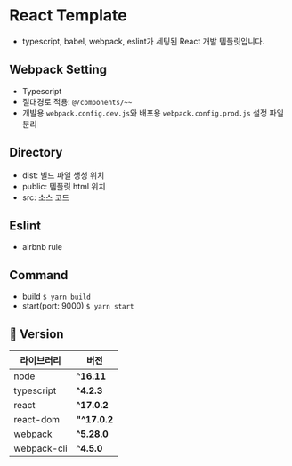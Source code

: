 # React Template

- typescript, babel, webpack, eslint가 세팅된 React 개발 템플릿입니다.

## Webpack Setting

- Typescript
- 절대경로 적용: `@/components/~~`
- 개발용 `webpack.config.dev.js`와 배포용 `webpack.config.prod.js` 설정 파일 분리

## Directory

- dist: 빌드 파일 생성 위치
- public: 템플릿 html 위치
- src: 소스 코드

## Eslint

- airbnb rule

## Command

- build
  `$ yarn build`
- start(port: 9000)
  `$ yarn start`


## 👀 Version

| 라이브러리                | 버전         |
| ------------------------ | ----------   |
| node                     | **^16.11**   |
| typescript               | **^4.2.3**   |
| react                    | **^17.0.2**  |
| react-dom                | **"^17.0.2** |
| webpack                  | **^5.28.0**  |
| webpack-cli              | **^4.5.0**   |


